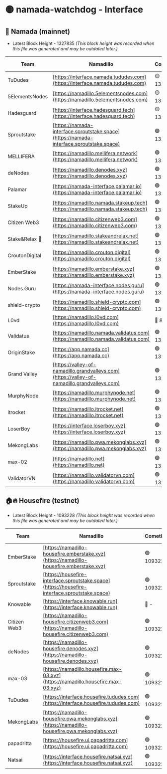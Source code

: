 # 🟡 namada-watchdog - Interface

## 🚀 Namada (mainnet)
- Latest Block Height - 1327835 *(This block height was recorded when this file was generated and may be outdated later.)*

| Team | Namadillo | CometBFT | Indexer | MASP Indexer |
|-|-|-|-|-|
| TuDudes | [https://interface.namada.tududes.com](https://interface.namada.tududes.com) | 🟡 1327732 | 🟡 1327732 | 🟡 1327732 |
| 5ElementsNodes | [https://namadillo.5elementsnodes.com](https://namadillo.5elementsnodes.com) | 🟡 1327733 | 🟡 1327733 | 🟡 1327733 |
| Hadesguard | [https://interface.hadesguard.tech](https://interface.hadesguard.tech) | 🟡 1327734 | 🟡 1327734 | 🟡 1327733 |
| Sproutstake | [https://namada-interface.sproutstake.space](https://namada-interface.sproutstake.space) | 🟢 1327735 | 🟢 1327735 | 🟢 1327735 |
| MELLIFERA | [https://namadillo.mellifera.network](https://namadillo.mellifera.network) | 🟢 1327736 | 🟢 1327736 | 🟢 1327736 |
| deNodes | [https://namadillo.denodes.xyz](https://namadillo.denodes.xyz) | 🟢 1327737 | 🟢 1327737 | 🟢 1327737 |
| Palamar | [https://namada-interface.palamar.io](https://namada-interface.palamar.io) | 🟢 1327738 | 🟢 1327738 | 🟢 1327738 |
| StakeUp | [https://namadillo.namada.stakeup.tech](https://namadillo.namada.stakeup.tech) | 🟢 1327738 | 🟢 1327738 | 🟢 1327739 |
| Citizen Web3 | [https://namadillo.citizenweb3.com](https://namadillo.citizenweb3.com) | 🟢 1327740 | 🟢 1327740 | 🟢 1327740 |
| Stake&Relax 🦥 | [https://namadillo.stakeandrelax.net](https://namadillo.stakeandrelax.net) | 🟢 1327823 | 🟢 1327823 | 🟢 1327823 |
| CroutonDigital | [https://namadillo.crouton.digital](https://namadillo.crouton.digital) | 🟢 1327824 | 🟢 1327823 | 🟢 1327823 |
| EmberStake | [https://namadillo.emberstake.xyz](https://namadillo.emberstake.xyz) | 🟢 1327824 | 🟢 1327824 | 🟢 1327824 |
| Nodes.Guru | [https://namada-interface.nodes.guru](https://namada-interface.nodes.guru) | 🟢 1327825 | 🟢 1327825 | 🟢 1327825 |
| shield-crypto | [https://namadillo.shield-crypto.com](https://namadillo.shield-crypto.com) | 🟢 1327826 | 🟢 1327826 | 🟢 1327826 |
| L0vd | [https://namadillo.l0vd.com](https://namadillo.l0vd.com) | 🔴 894059 | 🔴 1269187 | 🔴 894059 |
| Validatus | [https://namadillo.namada.validatus.com](https://namadillo.namada.validatus.com) | 🟢 1327828 | 🟢 1327827 | 🟢 1327828 |
| OriginStake | [https://app.namada.cc](https://app.namada.cc) | 🟢 1327828 | 🟢 1327828 | 🟢 1327828 |
| Grand Valley | [https://valley-of-namadillo.grandvalleys.com](https://valley-of-namadillo.grandvalleys.com) | 🟢 1327829 | 🟢 1327829 | 🟢 1327829 |
| MurphyNode | [https://namadillo.murphynode.net](https://namadillo.murphynode.net) | 🟢 1327831 | 🟢 1327831 | 🔴 - |
| itrocket | [https://namadillo.itrocket.net](https://namadillo.itrocket.net) | 🟢 1327832 | 🟢 1327832 | 🟢 1327832 |
| LoserBoy | [https://interface.loserboy.xyz](https://interface.loserboy.xyz) | 🟢 1327833 | 🟢 1327833 | 🔴 - |
| MekongLabs | [https://namadillo.pwa.mekonglabs.xyz](https://namadillo.pwa.mekonglabs.xyz) | 🟢 1327834 | 🟢 1327833 | 🟢 1327834 |
| max-02 | [https://namadillo.net](https://namadillo.net) | 🟢 1327834 | 🟢 1327834 | 🟢 1327834 |
| ValidatorVN | [https://namadillo.validatorvn.com](https://namadillo.validatorvn.com) | 🟢 1327835 | 🟢 1327835 | 🟢 1327834 |

## 🏠🔥 Housefire (testnet)
- Latest Block Height - 1093228 *(This block height was recorded when this file was generated and may be outdated later.)*

| Team | Namadillo | CometBFT | Indexer | MASP Indexer |
|-|-|-|-|-|
| EmberStake | [https://namadillo-housefire.emberstake.xyz](https://namadillo-housefire.emberstake.xyz) | 🟢 1093221 | 🟢 1093221 | 🔴 1083022 |
| Sproutstake | [https://housefire-interface.sproutstake.space](https://housefire-interface.sproutstake.space) | 🟢 1093222 | 🟢 1093222 | 🟢 1093222 |
| Knowable | [https://interface.knowable.run](https://interface.knowable.run) | 🔴 - | 🔴 - | 🔴 - |
| Citizen Web3 | [https://namadillo-housefire.citizenweb3.com](https://namadillo-housefire.citizenweb3.com) | 🟢 1093222 | 🟢 1093222 | 🔴 - |
| deNodes | [https://namadillo-housefire.denodes.xyz](https://namadillo-housefire.denodes.xyz) | 🟢 1093223 | 🟢 1093223 | 🟢 1093223 |
| max-03 | [https://namadillo.housefire.max-03.xyz](https://namadillo.housefire.max-03.xyz) | 🟢 1093224 | 🟢 1093224 | 🔴 844181 |
| TuDudes | [https://interface.housefire.tududes.com](https://interface.housefire.tududes.com) | 🟢 1093225 | 🟢 1093225 | 🟢 1093225 |
| MekongLabs | [https://namadillo-housefire.pwa.mekonglabs.xyz](https://namadillo-housefire.pwa.mekonglabs.xyz) | 🟢 1093225 | 🟢 1093225 | 🔴 1083022 |
| papadritta | [https://housefire.ui.papadritta.com](https://housefire.ui.papadritta.com) | 🟢 1093226 | 🔴 972185 | 🔴 - |
| Natsai | [https://interface.housefire.natsai.xyz](https://interface.housefire.natsai.xyz) | 🟢 1093228 | 🟢 1093228 | 🟢 1093228 |

